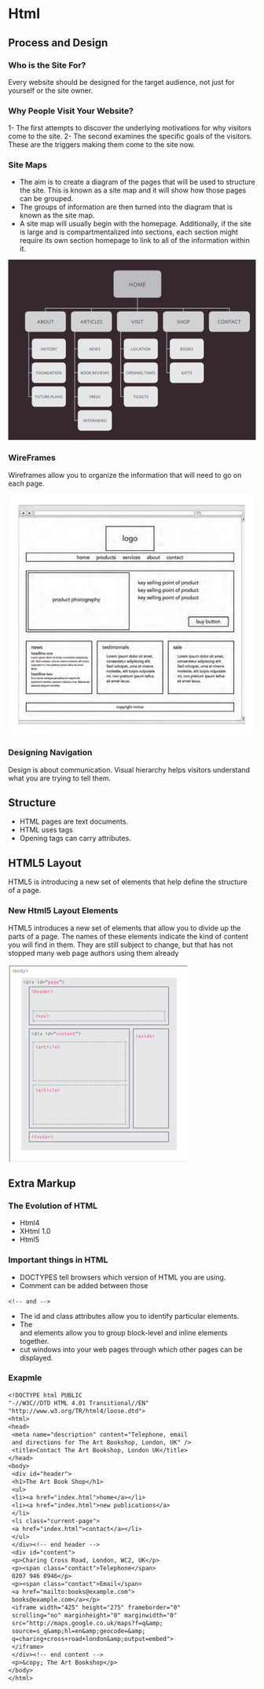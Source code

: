 # Html

## Process and Design

### Who is the Site For?
Every website should be designed for the
target audience, not just for yourself or the
site owner.

### Why People Visit Your Website?
1- The first attempts to discover the underlying motivations for why visitors come to the site.
2- The second examines the specific goals of the visitors. These are the triggers making them come to the site now.

### Site Maps
* The aim is to create a diagram of the pages that will be used to structure the site. This is known as a site map and it will show how those pages can be grouped.
* The groups of information are then turned into the diagram that is known as the site map.
* A site map will usually begin with the homepage. Additionally, if the site is large and is compartmentalized into sections, each section might require its own section homepage to link to all of the information within it.

![Example](img\ex_sitemap.png)

### WireFrames
Wireframes allow you to organize the information that will need to go on each page.

![Example](img\ex_wireframes.png)

### Designing Navigation
Design is about communication. Visual hierarchy helps visitors understand what you are trying to tell them.


## Structure
* HTML pages are text documents.
* HTML uses tags
* Opening tags can carry attributes.


## HTML5 Layout
HTML5 is introducing a new set of elements that help define the structure of a page.

### New Html5 Layout Elements
HTML5 introduces a new set of elements that allow you to divide up the parts of a page. The names of these elements indicate the kind of content you will find in them. They are still subject to change, but that has not stopped many web page authors using them already

![Example](img\ex_html_layout.png)


## Extra Markup

### The Evolution of HTML
* Html4
* XHtml 1.0
* Html5

### Important things in HTML
* DOCTYPES tell browsers which version of HTML you are using.
* Comment can be added between those 

```<!-- and -->```

* The id and class attributes allow you to identify particular elements.
* The <div> and <span> elements allow you to group block-level and inline elements together.
* <iframes> cut windows into your web pages through which other pages can be displayed.


### Exapmle
```
<!DOCTYPE html PUBLIC
"-//W3C//DTD HTML 4.01 Transitional//EN"
"http://www.w3.org/TR/html4/loose.dtd">
<html>
<head>
 <meta name="description" content="Telephone, email
 and directions for The Art Bookshop, London, UK" />
 <title>Contact The Art Bookshop, London UK</title>
</head>
<body>
 <div id="header">
 <h1>The Art Book Shop</h1>
 <ul>
 <li><a href="index.html">home</a></li>
 <li><a href="index.html">new publications</a>
 </li>
 <li class="current-page">
 <a href="index.html">contact</a></li>
 </ul>
 </div><!-- end header -->
 <div id="content">
 <p>Charing Cross Road, London, WC2, UK</p>
 <p><span class="contact">Telephone</span>
 0207 946 0946</p>
 <p><span class="contact">Email</span>
 <a href="mailto:books@example.com">
 books@example.com</a></p>
 <iframe width="425" height="275" frameborder="0"
 scrolling="no" marginheight="0" marginwidth="0"
 src="http://maps.google.co.uk/maps?f=q&amp;
 source=s_q&amp;hl=en&amp;geocode=&amp;
 q=charing+cross+road+london&amp;output=embed">
 </iframe>
 </div><!-- end content -->
 <p>&copy; The Art Bookshop</p>
</body>
</html>
```